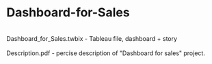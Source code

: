 # Dashboard-for-Sales

<br>Dashboard_for_Sales.twbix - Tableau file, dashboard + story </br>
<br>Description.pdf - percise description of "Dashboard for sales" project. </br>
